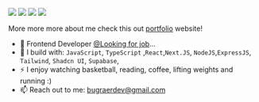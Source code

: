[<img src="https://img.shields.io/badge/github-%2312100E.svg?&style=for-the-badge&logo=github&logoColor=white&color=black" />](https://github.com/benbugraer)
[<img src="https://img.shields.io/badge/instagram-%2312100E.svg?&style=for-the-badge&logo=instagram&logoColor=white&color=405DE6" />](https://www.instagram.com/benbugraer/) 
[<img src="https://img.shields.io/badge/linkedin-%230077B5.svg?&style=for-the-badge&logo=linkedin&logoColor=white" />](https://www.linkedin.com/in/bugraer/)
[<img src="https://img.shields.io/badge/twitter-%230077B5.svg?&style=for-the-badge&logo=x&logoColor=white&color=black" />](https://x.com/bugraerdev)

More more more about me check this out [portfolio](https://www.bugraer.com/) website!
- 🏢 Frontend Developer [@Looking for job](https://www.linkedin.com/in/bugraer/)...
- 🧰 I build with: `JavaScript`, `TypeScript` ,`React`,`Next.JS`, `NodeJS`,`ExpressJS`, `Tailwind`, `Shadcn UI`, `Supabase`, 
- ⚡ I enjoy watching basketball, reading, coffee, lifting weights and running :)
- 📫 Reach out to me: bugraerdev@gmail.com
